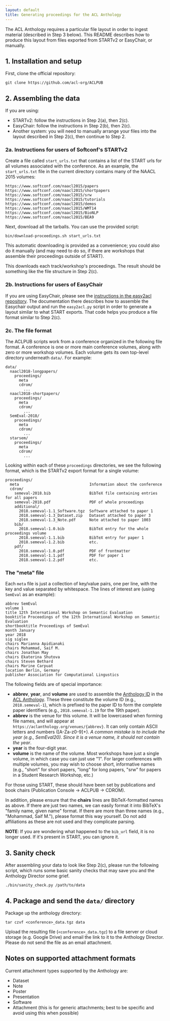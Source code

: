```yaml
---
layout: default
title: Generating proceedings for the ACL Anthology
---
```


The ACL Anthology requires a particular file layout in order to ingest material (described in Step 3 below).
This README describes how to produce this layout from files exported from STARTv2 or EasyChair, or manually.

## 1. Installation and setup

First, clone the official repository:

    git clone https://github.com/acl-org/ACLPUB

## 2. Assembling the data

If you are using:

- STARTv2: follow the instructions in Step 2(a), then 2(c).
- EasyChair: follow the instructions in Step 2(b), then 2(c).
- Another system: you will need to manually arrange your files into the layout described in Step 2(c), then continue to Step 2.

### 2a. Instructions for users of Softconf's STARTv2

Create a file called `start_urls.txt` that contains a list of the START urls for all volumes associated with the conference.
As an example, the `start_urls.txt` file in the current directory contains many of the NAACL 2015 volumes:

    https://www.softconf.com/naacl2015/papers
    https://www.softconf.com/naacl2015/shortpapers
    https://www.softconf.com/naacl2015/srw
    https://www.softconf.com/naacl2015/tutorials
    https://www.softconf.com/naacl2015/demos
    https://www.softconf.com/naacl2015/WMT14
    https://www.softconf.com/naacl2015/BioNLP
    https://www.softconf.com/naacl2015/BEA9

Next, download all the tarballs.
You can use the provided script:

    bin/download-proceedings.sh start_urls.txt

This automatic downloading is provided as a convenience; you could also do it manually (and may need to do so, if there are workshops that assemble their proceedings outside of START).

This downloads each track/workshop's proceedings.
The result should be something like the file structure in Step 2(c).

### 2b. Instructions for users of EasyChair

If you are using EasyChair, please see the [instructions in the easy2acl repository](https://github.com/acl-org/easy2acl/blob/master/README.md).
The documentation there describes how to assemble the Easychair output and run the `easy2acl.py` script in order to generate a layout similar to what START exports.
That code helps you produce a file format similar to Step 2(c).

### 2c. The file format

The ACLPUB scripts work from a conference organized in the following file format.
A conference is one or more main conference volumes, along with zero or more workshop volumes.
Each volume gets its own top-level directory underneath `data/`.
For example:

```
data/
  naacl2018-longpapers/
    proceedings/
      meta
      cdrom/
        ...
  naacl2018-shortpapers/
    proceedings/
      meta
      cdrom/
        ...
  SemEval-2018/
    proceedings/
      meta
      cdrom/
        ...
  starsem/
    proceedings/
      meta
      cdrom/
        ...
```

Looking within each of these `proceedings` directories, we see the following format, which is the STARTv2 export format for a single volume:

```
proceedings/
  meta                               Information about the conference
  cdrom/
    semeval-2018.bib                 BibTeX file containing entries for all papers
    semeval-2018.pdf                 PDF of whole proceedings
    additional/
      2018.semeval-1.1_Software.tgz  Software attached to paper 1
      2018.semeval-1.3_Dataset.zip   Dataset attached to paper 3
      2018.semeval-1.3_Note.pdf      Note attached to paper 1003
    bib/
      2018.semeval-1.0.bib           BibTeX entry for the whole proceedings volume
      2018.semeval-1.1.bib           BibTeX entry for paper 1
      2018.semeval-1.2.bib           etc.
    pdf/
      2018.semeval-1.0.pdf           PDF of frontmatter
      2018.semeval-1.1.pdf           PDF for paper 1
      2018.semeval-1.2.pdf           etc.
```

### The "meta" file

Each `meta` file is just a collection of key/value pairs, one per line, with the key and value separated by whitespace.
The lines of interest are (using `SemEval` as an example):

```
abbrev SemEval
volume 1
title 12th International Workshop on Semantic Evaluation
booktitle Proceedings of the 12th International Workshop on Semantic Evaluation
shortbooktitle Proceedings of SemEval
month January
year 2018
sig siglex
chairs Marianna Apidianaki
chairs Mohammad, Saif M.
chairs Jonathan May
chairs Ekaterina Shutova
chairs Steven Bethard
chairs Marine Carpuat
location Berlin, Germany
publisher Association for Computational Lingustics
```

The following fields are of special importance:

- **abbrev**, **year**, and **volume** are used to assemble the [Anthology ID](https://aclanthology.org/info/ids/) in the [ACL Anthology](https://aclanthology.org/).
  These three constitute the volume ID (e.g., `2018.semeval-1`), which is prefixed to the paper ID to form the complete paper identifiers (e.g., `2018.semeval-1.19` for the 19th paper).
- **abbrev** is the venue for this volume.
  It will be lowercased when forming file names, and will appear at `https://aclanthology.org/venues/{abbrev}`.
  It can only contain ASCII letters and numbers ([A-Za-z0-9]+).
  *A common mistake is to include the year (e.g., SemEval20). Since it is a venue name, it should not contain the year*.
- **year** is the four-digit year.
- **volume** is the name of the volume.
  Most workshops have just a single volume, in which case you can just use "1".
  For larger conferences with multiple volumes, you may wish to choose short, informative names (e.g., "short" for short papers, "long" for long papers, "srw" for papers in a Student Research Workshop, etc.)

For those using START, these should have been set by publications and book chairs (Publication Console -> ACLPUB -> CDROM).

In addition, please ensure that the **chairs** lines are BibTeX-formatted names as above.
If there are just two names, we can easily format it into BibTeX's "family name, given name" format.
If there are more than three names (e.g., "Mohammad, Saif M."), please format this way yourself.
Do not add affiliations as these are not used and they complicate parsing.

**NOTE**: If you are wondering what happened to the `bib_url` field, it is no longer used.
  If it's present in START, you can ignore it.

## 3. Sanity check

After assembling your data to look like Step 2(c), please run the following script, which runs some basic sanity checks that may save you and the Anthology Director some grief.

    ./bin/sanity_check.py /path/to/data

## 4. Package and send the `data/` directory

Package up the anthology directory:

    tar czvf <conference>_data.tgz data

Upload the resulting file (`<conference>_data.tgz`) to a file server or cloud storage (e.g. Google Drive) and email the link to it to the Anthology Director.
Please do not send the file as an email attachment.

## Notes on supported attachment formats

Current attachment types supported by the Anthology are:

+ Dataset
+ Note
+ Poster
+ Presentation
+ Software
+ Attachment (this is for generic attachments; best to be specific and avoid using this when possible)

